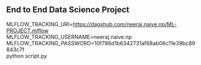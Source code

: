 ## End to End Data Science Project

MLFLOW_TRACKING_URI=https://dagshub.com/neeraj.naive.np/ML-PROJECT.mlflow \
MLFLOW_TRACKING_USERNAME=neeraj.naive.np \
MLFLOW_TRACKING_PASSWORD=10f786d1b6342731af68ab06c11e39bc89843c7f \
python script.py